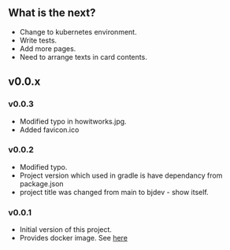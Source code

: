 ## What is the next?
- Change to kubernetes environment.
- Write tests.
- Add more pages.
- Need to arrange texts in card contents.

## v0.0.x
### v0.0.3
- Modified typo in howitworks.jpg.
- Added favicon.ico

### v0.0.2
- Modified typo.
- Project version which used in gradle is have dependancy from package.json
- project title was changed from main to bjdev - show itself.

### v0.0.1
- Initial version of this project.
- Provides docker image. See [here](https://hub.docker.com/repository/docker/ibjsw/show-itself/tags?page=1)
